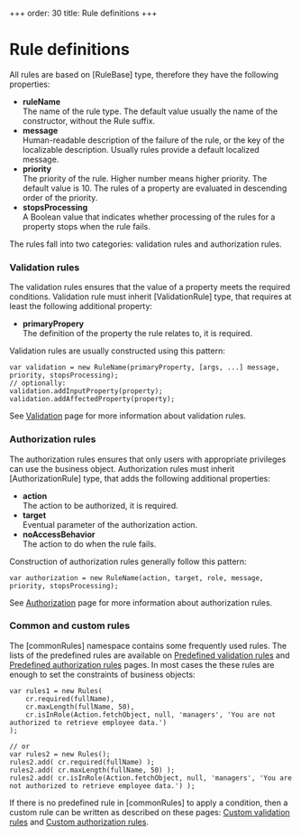 +++
order: 30
title: Rule definitions
+++

# Rule definitions

All rules are based on [RuleBase] type, therefore they have the following properties:

* __ruleName__  
  The name of the rule type.
  The default value usually the name of the constructor, without the Rule suffix.
* __message__  
  Human-readable description of the failure of the rule, or the key of the localizable
  description. Usually rules provide a default localized message.
* __priority__  
  The priority of the rule. Higher number means higher priority. The default value is 10.
  The rules of a property are evaluated in descending order of the priority.
* __stopsProcessing__  
  A Boolean value that indicates whether processing of the rules for a property stops
  when the rule fails.

The rules fall into two categories: validation rules and authorization rules.

### Validation rules

The validation rules ensures that the value of a property meets the required conditions.
Validation rule must inherit [ValidationRule] type, that requires at least the following
additional property:

* __primaryPropery__  
  The definition of the property the rule relates to, it is required.

Validation rules are usually constructed using this pattern:

```
var validation = new RuleName(primaryProperty, [args, ...] message, priority, stopsProcessing);
// optionally:
validation.addInputProperty(property);
validation.addAffectedProperty(property);
```

See [Validation](/model-definitions/validation) page for more information about validation
rules. 

### Authorization rules

The authorization rules ensures that only users with appropriate privileges can use the
business object. Authorization rules must inherit [AuthorizationRule] type, that adds
the following additional properties: 

* __action__  
  The action to be authorized, it is required.
* __target__  
  Eventual parameter of the authorization action.
* __noAccessBehavior__  
  The action to do when the rule fails.

Construction of authorization rules generally follow this pattern:

```
var authorization = new RuleName(action, target, role, message, priority, stopsProcessing);
```

See [Authorization](/model-definitions/authorization) page for more information about
authorization rules. 

### Common and custom rules

The [commonRules] namespace contains some frequently used rules. The lists of the predefined
rules are available on [Predefined validation rules](/model-definitions/validation/predefined)
and [Predefined authorization rules](/model-definitions/authorization/predefined) pages.
In most cases the these rules are enough to set the constraints of business objects:

```
var rules1 = new Rules(
    cr.required(fullName),
    cr.maxLength(fullName, 50),
    cr.isInRole(Action.fetchObject, null, 'managers', 'You are not authorized to retrieve employee data.')
);

// or
var rules2 = new Rules();
rules2.add( cr.required(fullName) );
rules2.add( cr.maxLength(fullName, 50) );
rules2.add( cr.isInRole(Action.fetchObject, null, 'managers', 'You are not authorized to retrieve employee data.') );
```

If there is no predefined rule in [commonRules] to apply a condition, then a custom
rule can be written as described on these pages:
[Custom validation rules](/model-definitions/validation/custom) and
[Custom authorization rules](/model-definitions/authorization/custom).